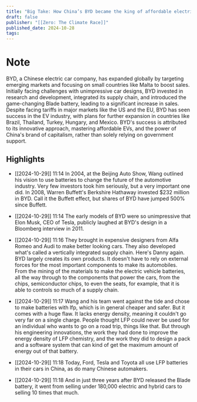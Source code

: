 ```yaml
---
title: "Big Take: How China’s BYD became the king of affordable electric cars"
draft: false
publisher: "[[Zero: The Climate Race]]"
published_date: 2024-10-28
tags:
---
```

# Note
 BYD, a Chinese electric car company, has expanded globally by targeting emerging markets and focusing on small countries like Malta to boost sales.
Initially facing challenges with unimpressive car designs, BYD invested in research and development, integrated its supply chain, and introduced the game-changing Blade battery, leading to a significant increase in sales.
Despite facing tariffs in major markets like the US and the EU, BYD has seen success in the EV industry, with plans for further expansion in countries like Brazil, Thailand, Turkey, Hungary, and Mexico.
BYD's success is attributed to its innovative approach, mastering affordable EVs, and the power of China's brand of capitalism, rather than solely relying on government support.


## Highlights
* [[2024-10-29]] 11:14  In 2004, at the Beijing Auto Show, Wang outlined his vision to use batteries to change the future of the automotive industry. Very few investors took him seriously, but a very important one did. In 2008, Warren Buffett's Berkshire Hathaway invested $232 million in BYD. Call it the Buffett effect, but shares of BYD have jumped 500% since Buffett.

* [[2024-10-29]] 11:14  The early models of BYD were so unimpressive that Elon Musk, CEO of Tesla, publicly laughed at BYD's design in a Bloomberg interview in 2011.

* [[2024-10-29]] 11:16  They brought in expensive designers from Alfa Romeo and Audi to make better looking cars. They also developed what's called a vertically integrated supply chain. Here's Danny again. BYD largely creates its own products. It doesn't have to rely on external forces for the most important components to make its automobiles. From the mining of the materials to make the electric vehicle batteries, all the way through to the components that power the cars, from the chips, semiconductor chips, to even the seats, for example, that it is able to controls so much of a supply chain.

* [[2024-10-29]] 11:17  Wang and his team went against the tide and chose to make batteries with lfp, which is in general cheaper and safer. But it comes with a huge flaw. It lacks energy density, meaning it couldn't go very far on a single charge. People thought LFP could never be used for an individual who wants to go on a road trip, things like that. But through his engineering innovations, the work they had done to improve the energy density of LFP chemistry, and the work they did to design a pack and a software system that can kind of get the maximum amount of energy out of that battery.

* [[2024-10-29]] 11:18  Today, Ford, Tesla and Toyota all use LFP batteries in their cars in China, as do many Chinese automakers.

* [[2024-10-29]] 11:18  And in just three years after BYD released the Blade battery, it went from selling under 180,000 electric and hybrid cars to selling 10 times that much.

